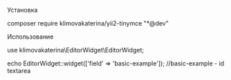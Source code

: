 Установка

composer require klimovakaterina/yii2-tinymce "*@dev"

Использование

use klimovakaterina\EditorWidget\EditorWidget;

echo EditorWidget::widget(['field' => 'basic-example']); //basic-example - id textarea